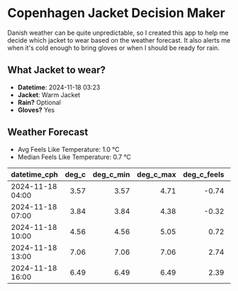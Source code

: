 
# Copenhagen Jacket Decision Maker

Danish weather can be quite unpredictable, so I created this app to help me decide which jacket to wear based on the weather forecast. 
It also alerts me when it's cold enough to bring gloves or when I should be ready for rain.

## What Jacket to wear?

- **Datetime**: 2024-11-18 03:23
- **Jacket**: Warm Jacket
- **Rain?** Optional
- **Gloves?** Yes

## Weather Forecast
- Avg Feels Like Temperature: 1.0 °C
- Median Feels Like Temperature: 0.7 °C

| datetime_cph     |   deg_c |   deg_c_min |   deg_c_max |   deg_c_feels | weather   | wind   | rain   |
|:-----------------|--------:|------------:|------------:|--------------:|:----------|:-------|:-------|
| 2024-11-18 04:00 |    3.57 |        3.57 |        4.71 |         -0.74 | Clouds    | Medium | None   |
| 2024-11-18 07:00 |    3.84 |        3.84 |        4.38 |         -0.32 | Clouds    | Medium | None   |
| 2024-11-18 10:00 |    4.56 |        4.56 |        5.05 |          0.72 | Clouds    | Medium | None   |
| 2024-11-18 13:00 |    7.06 |        7.06 |        7.06 |          2.74 | Rain      | High   | Low    |
| 2024-11-18 16:00 |    6.49 |        6.49 |        6.49 |          2.39 | Rain      | High   | Low    |
        